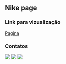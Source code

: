 ## Nike page

### Link para vizualização

<a href="https://bucolic-empanada-340d43.netlify.app" target="_blank">Pagina</a>

### Contatos

<div>
<a href="https://instagram.com/otavio_mbarra" target="_blank"><img src="https://img.shields.io/badge/-Instagram-%23E4405F?style=for-the-badge&logo=instagram&logoColor=white" target="_blank"></a>
<a href = "mailto:otaviombarra@gmail.com"><img src="https://img.shields.io/badge/Gmail-D14836?style=for-the-badge&logo=gmail&logoColor=white" target="_blank"></a>
<a href="https://www.linkedin.com/in/otávio-barra-72879621b/" target="_blank"><img src="https://img.shields.io/badge/-LinkedIn-%230077B5?style=for-the-badge&logo=linkedin&logoColor=white" target="_blank"></a>   
</div>
